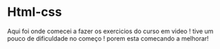 # Html-css      
Aqui foi onde comecei a fazer os exercicios do curso em video !
tive um pouco de dificuldade no começo ! porem esta comecando a melhorar!
